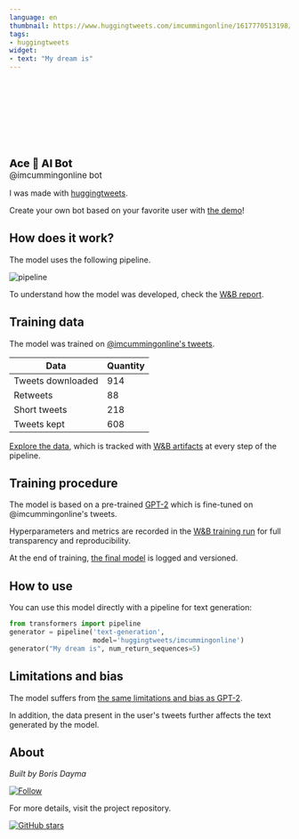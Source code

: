 ```yaml
---
language: en
thumbnail: https://www.huggingtweets.com/imcummingonline/1617770513198/predictions.png
tags:
- huggingtweets
widget:
- text: "My dream is"
---
```


<div>
<div style="width: 132px; height:132px; border-radius: 50%; background-size: cover; background-image: url('https://pbs.twimg.com/profile_images/1354295229654958081/FUhOGuYV_400x400.jpg')">
</div>
<div style="margin-top: 8px; font-size: 19px; font-weight: 800">Ace 🤖 AI Bot </div>
<div style="font-size: 15px">@imcummingonline bot</div>
</div>

I was made with [huggingtweets](https://github.com/borisdayma/huggingtweets).

Create your own bot based on your favorite user with [the demo](https://colab.research.google.com/github/borisdayma/huggingtweets/blob/master/huggingtweets-demo.ipynb)!

## How does it work?

The model uses the following pipeline.

![pipeline](https://github.com/borisdayma/huggingtweets/blob/master/img/pipeline.png?raw=true)

To understand how the model was developed, check the [W&B report](https://wandb.ai/wandb/huggingtweets/reports/HuggingTweets-Train-a-Model-to-Generate-Tweets--VmlldzoxMTY5MjI).

## Training data

The model was trained on [@imcummingonline's tweets](https://twitter.com/imcummingonline).

| Data | Quantity |
| --- | --- |
| Tweets downloaded | 914 |
| Retweets | 88 |
| Short tweets | 218 |
| Tweets kept | 608 |

[Explore the data](https://wandb.ai/wandb/huggingtweets/runs/2yh36yxx/artifacts), which is tracked with [W&B artifacts](https://docs.wandb.com/artifacts) at every step of the pipeline.

## Training procedure

The model is based on a pre-trained [GPT-2](https://huggingface.co/gpt2) which is fine-tuned on @imcummingonline's tweets.

Hyperparameters and metrics are recorded in the [W&B training run](https://wandb.ai/wandb/huggingtweets/runs/3nnnr0u8) for full transparency and reproducibility.

At the end of training, [the final model](https://wandb.ai/wandb/huggingtweets/runs/3nnnr0u8/artifacts) is logged and versioned.

## How to use

You can use this model directly with a pipeline for text generation:

```python
from transformers import pipeline
generator = pipeline('text-generation',
                     model='huggingtweets/imcummingonline')
generator("My dream is", num_return_sequences=5)
```

## Limitations and bias

The model suffers from [the same limitations and bias as GPT-2](https://huggingface.co/gpt2#limitations-and-bias).

In addition, the data present in the user's tweets further affects the text generated by the model.

## About

*Built by Boris Dayma*

[![Follow](https://img.shields.io/twitter/follow/borisdayma?style=social)](https://twitter.com/intent/follow?screen_name=borisdayma)

For more details, visit the project repository.

[![GitHub stars](https://img.shields.io/github/stars/borisdayma/huggingtweets?style=social)](https://github.com/borisdayma/huggingtweets)
